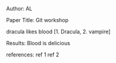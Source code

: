 Author: AL

Paper Title: Git workshop

dracula likes blood [1. Dracula, 2. vampire]

Results:
Blood is delicious


references:
ref 1
ref 2
